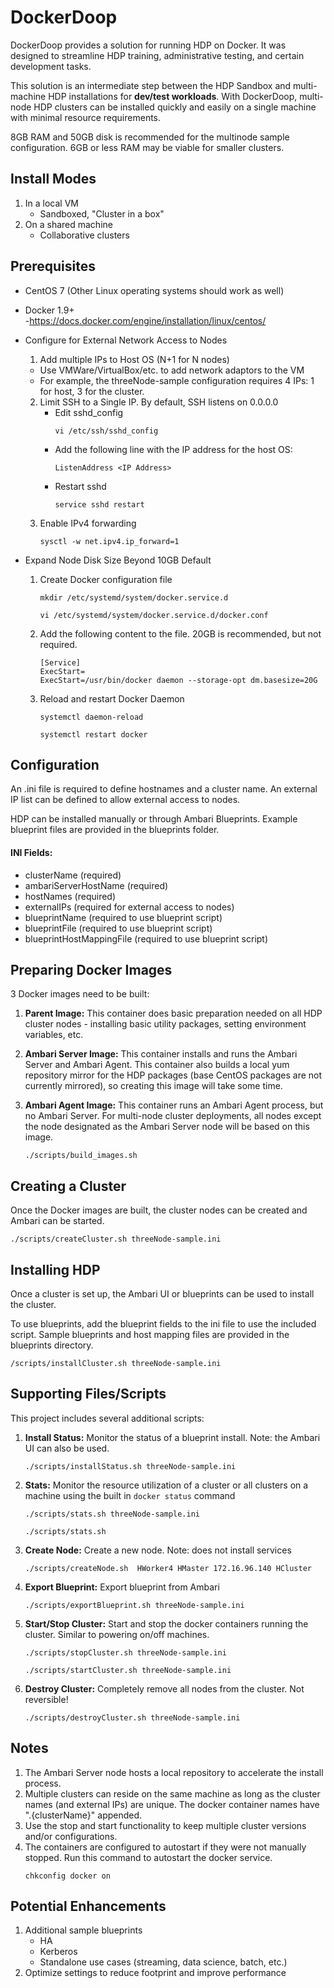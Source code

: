 # DockerDoop
DockerDoop provides a solution for running HDP on Docker. It was designed to streamline HDP training, administrative testing, and certain development tasks.

This solution is an intermediate step between the HDP Sandbox and multi-machine HDP installations for **dev/test workloads**. With DockerDoop, multi-node HDP clusters can be installed quickly and easily on a single machine with minimal resource requirements. 

8GB RAM and 50GB disk is recommended for the multinode sample configuration. 6GB or less RAM may be viable for smaller clusters.


## Install Modes
1. In a local VM
    - Sandboxed, "Cluster in a box"
3. On a shared machine
    - Collaborative clusters

## Prerequisites

* CentOS 7 (Other Linux operating systems should work as well)
* Docker 1.9+  
-https://docs.docker.com/engine/installation/linux/centos/

* Configure for External Network Access to Nodes    
  1. Add multiple IPs to Host OS (N+1 for N nodes)  
    * Use VMWare/VirtualBox/etc. to add network adaptors to the VM
    * For example, the threeNode-sample configuration requires 4 IPs: 1 for host, 3 for the cluster.  
  2. Limit SSH to a Single IP. By default, SSH listens on 0.0.0.0
     * Edit sshd_config
       ```
       vi /etc/ssh/sshd_config  
       ```  
     * Add the following line with the IP address for the host OS:  
       ```
       ListenAddress <IP Address>  
       ```  
     * Restart sshd  
       ```
       service sshd restart  
       ```      
  3. Enable IPv4 forwarding  
      ```
      sysctl -w net.ipv4.ip_forward=1  
      ```

* Expand Node Disk Size Beyond 10GB Default
    1. Create Docker configuration file  
       ```
       mkdir /etc/systemd/system/docker.service.d
       ```  
       ```
       vi /etc/systemd/system/docker.service.d/docker.conf
       ```

    2. Add the following content to the file. 20GB is recommended, but not required.  
       ```
       [Service]  
       ExecStart=  
       ExecStart=/usr/bin/docker daemon --storage-opt dm.basesize=20G
       ```
    3. Reload and restart Docker Daemon  
       ```
       systemctl daemon-reload  
       ```  
       ```
       systemctl restart docker
       ```
    

## Configuration
An .ini file is required to define hostnames and a cluster name. An external IP list can be defined to allow external access to nodes. 

HDP can be installed manually or through Ambari Blueprints. Example blueprint files are provided in the blueprints folder.

#### INI Fields:

* clusterName (required)
* ambariServerHostName (required)
* hostNames (required)
* externalIPs (required for external access to nodes)
* blueprintName (required to use blueprint script)
* blueprintFile (required to use blueprint script)
* blueprintHostMappingFile (required to use blueprint script)  


## Preparing Docker Images
3 Docker images need to be built:

1. **Parent Image:** This container does basic preparation needed on all HDP cluster nodes - installing basic utility packages, setting environment variables, etc.
2. **Ambari Server Image:** This container installs and runs the Ambari Server and Ambari Agent. This container also builds a local yum repository mirror for the HDP packages (base CentOS packages are not currently mirrored), so creating this image will take some time.
3. **Ambari Agent Image:** This container runs an Ambari Agent process, but no Ambari Server. For multi-node cluster deployments, all nodes except the node designated as the Ambari Server node will be based on this image.
 
   ```
   ./scripts/build_images.sh
   ```

## Creating a Cluster
Once the Docker images are built, the cluster nodes can be created and Ambari can be started.

```
./scripts/createCluster.sh threeNode-sample.ini
```

## Installing HDP
Once a cluster is set up, the Ambari UI or blueprints can be used to install the cluster. 

To use blueprints, add the blueprint fields to the ini file to use the included script. Sample blueprints and host mapping files are provided in the blueprints directory.

```
/scripts/installCluster.sh threeNode-sample.ini
```

## Supporting Files/Scripts
This project includes several additional scripts: 

1. **Install Status:** Monitor the status of a blueprint install. Note: the Ambari UI can also be used.

      ```
      ./scripts/installStatus.sh threeNode-sample.ini
      ```

2. **Stats:** Monitor the resource utilization of a cluster or all clusters on a machine using the built in `docker status` command
        
    ```
    ./scripts/stats.sh threeNode-sample.ini 
    ```
    ```
    ./scripts/stats.sh
    ```

3. **Create Node:** Create a new node. Note: does not install services
        
    ```
    ./scripts/createNode.sh  HWorker4 HMaster 172.16.96.140 HCluster
   ```

4. **Export Blueprint:** Export blueprint from Ambari

    ```
    ./scripts/exportBlueprint.sh threeNode-sample.ini
    ```

5. **Start/Stop Cluster:** Start and stop the docker containers running the cluster. Similar to powering on/off machines.

    ```
    ./scripts/stopCluster.sh threeNode-sample.ini
    ```  
    ```
    ./scripts/startCluster.sh threeNode-sample.ini
    ```

6. **Destroy Cluster:** Completely remove all nodes from the cluster. Not reversible!

    ```
    ./scripts/destroyCluster.sh threeNode-sample.ini
    ```

## Notes
1. The Ambari Server node hosts a local repository to accelerate the install process.
2. Multiple clusters can reside on the same machine as long as the cluster names (and external IPs) are unique. The docker container names have ".{clusterName}" appended.
3. Use the stop and start functionality to keep multiple cluster versions and/or configurations.
4. The containers are configured to autostart if they were not manually stopped. Run this command to autostart the docker service.
   ```
   chkconfig docker on
   ```
 
## Potential Enhancements
1. Additional sample blueprints
    - HA
    - Kerberos
    - Standalone use cases (streaming, data science, batch, etc.)
2. Optimize settings to reduce footprint and improve performance